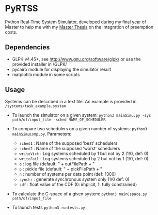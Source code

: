 PyRTSS
=======

Python Real-Time System Simulator, developed during my final year of Master to help me with my [Master Thesis](http://www.thomaschapeaux.be/assets/Master_Thesis.pdf) on the integration of preemption costs.

Dependencies
------------

* GLPK v4.45+, see http://www.gnu.org/software/glpk/ or use the provided installer in /GLPK/
* pycairo module for displaying the simulator result
* matplotlib module in some scripts

Usage
-----

Systems can be described in a text file. An example is provided in `/systems/task_example.system`

* To launch the simulator on a given system: `python3 mainSimu.py -sys path/of/input_file -sched NAME_OF_SCHEDULER`

* To compare two schedulers on a given number of systems: `python3 mainSimuComp.py`. Parameters:
    + `sched1` : Name of the supposed 'best' schedulers
    + `sched2` : Name of the supposed 'worst' schedulers
    + `writeVict` : Log systems scheduled by 1 but not by 2 (1/0, def: 0)
    + `writeFail` : Log systems scheduled by 2 but not by 1 (1/0, def: 0)
    + `o` : log file (default: " + outFilePath + "
    + `p` : pickle file (default: " + pickFilePath + "
    + `n` : number of systems per data point (def: 1000)
    + `synchr` : generate synchronous system only (1/0 def: 0)
    + `cdf` : float value of the CDF (0: implicit, 1: fully constrained)

* To calculate the C-space of a given system: `python3 mainCspace.py path/of/input_file`

* To launch tests `python3 runtests.py`
